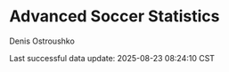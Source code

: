 # Advanced Soccer Statistics
Denis Ostroushko

<!-- gfm -->

Last successful data update: 2025-08-23 08:24:10 CST
